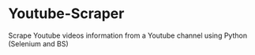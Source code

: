 # Youtube-Scraper
Scrape Youtube videos information from a Youtube channel using Python (Selenium and BS) 

